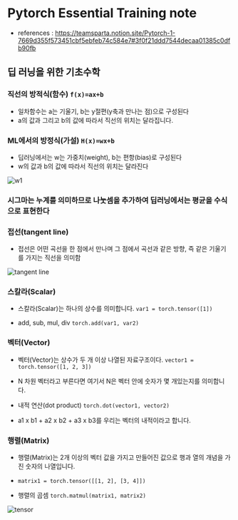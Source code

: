 # Pytorch Essential Training note

* references : https://teamsparta.notion.site/Pytorch-1-7669d355f573451cbf5ebfeb74c584e7#3f0f21ddd7544decaa01385c0dfb90fb

## 딥 러닝을 위한 기초수학

### 직선의 방적식(함수) `f(x)=ax+b`

* 일차함수는 a는 기울기, b는 y절편(y축과 만나는 점)으로 구성된다
* a의 값과 그리고 b의 값에 따라서 직선의 위치는 달라집니다.

### ML에서의 방정식(가설) `H(x)=wx+b`

* 딥러닝에서는 w는 가중치(weight), b는 편항(bias)로 구성된다
* w의 값과 b의 값에 따라서 직선의 위치는 달라진다

![w1](https://user-images.githubusercontent.com/41291493/134908731-b68ae42b-343c-48dc-93af-e63e5441f729.png)

### 시그마는 누계를 의미하므로 나눗셈을 추가하여 딥러닝에서는 평균을 수식으로 표현한다

### 접선(tangent line)

* 접선은 어떤 곡선을 한 점에서 만나며 그 점에서 곡선과 같은 방향, 즉 같은 기울기를 가지는 직선을 의미함

![tangent line](https://user-images.githubusercontent.com/41291493/134908691-67509715-a7d1-4317-a357-16aecb8266b6.png)

 ### 스칼라(Scalar)
 
* 스칼라(Scalar)는 하나의 상수를 의미합니다. `var1 = torch.tensor([1])`

* add, sub, mul, div `torch.add(var1, var2)`

###  벡터(Vector)

* 벡터(Vector)는 상수가 두 개 이상 나열된 자료구조이다. `vector1 = torch.tensor([1, 2, 3])`

* N 차원 벡터라고 부른다면 여기서 N은 벡터 안에 숫자가 몇 개있는지를 의미합니다.

* 내적 연산(dot product) `torch.dot(vector1, vector2)`

* a1 x b1 + a2 x b2 + a3 x b3를 우리는 벡터의 내적이라고 합니다.

### 행렬(Matrix)

* 행렬(Matrix)는 2개 이상의 벡터 값을 가지고 만들어진 값으로 행과 열의 개념을 가진 숫자의 나열입니다.

* `matrix1 = torch.tensor([[1, 2], [3, 4]])`

* 행렬의 곱셈 `torch.matmul(matrix1, matrix2)`

![tensor](https://user-images.githubusercontent.com/41291493/135062903-0186068f-6035-46ab-a6d9-9eebe1dd6d38.png)


